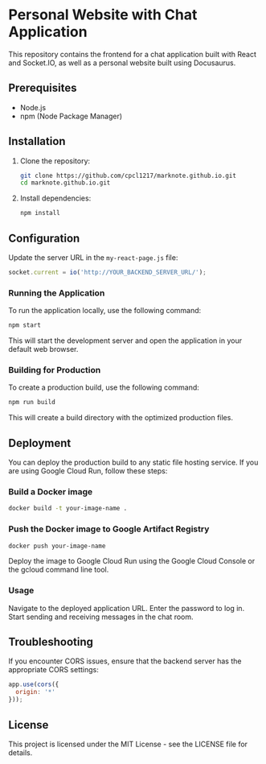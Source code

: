 
# Personal Website with Chat Application

This repository contains the frontend for a chat application built with React and Socket.IO, as well as a personal website built using Docusaurus.

## Prerequisites

- Node.js
- npm (Node Package Manager)

## Installation

1. Clone the repository:

    ```bash
    git clone https://github.com/cpcl1217/marknote.github.io.git
    cd marknote.github.io.git
    ```

2. Install dependencies:

    ```bash
    npm install
    ```

## Configuration

Update the server URL in the `my-react-page.js` file:

```javascript
socket.current = io('http://YOUR_BACKEND_SERVER_URL/');
```

### Running the Application

To run the application locally, use the following command:

```bash
npm start
```
This will start the development server and open the application in your default web browser.

### Building for Production

To create a production build, use the following command:

```bash
npm run build
```

This will create a build directory with the optimized production files.

## Deployment

You can deploy the production build to any static file hosting service. If you are using Google Cloud Run, follow these steps:

### Build a Docker image

```bash
docker build -t your-image-name .
```
    
### Push the Docker image to Google Artifact Registry

```bash
docker push your-image-name
```

Deploy the image to Google Cloud Run using the Google Cloud Console or the gcloud command line tool.

### Usage
Navigate to the deployed application URL.
Enter the password to log in.
Start sending and receiving messages in the chat room.

## Troubleshooting
If you encounter CORS issues, ensure that the backend server has the appropriate CORS settings:

```javascript
app.use(cors({
  origin: '*'
}));
```

## License
This project is licensed under the MIT License - see the LICENSE file for details.
